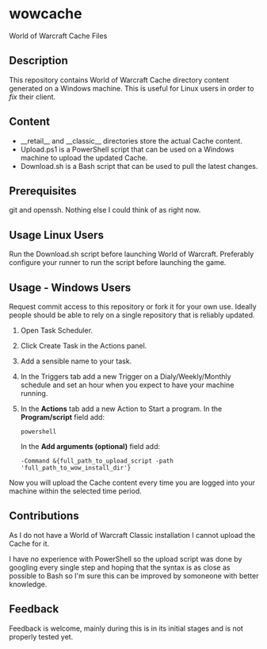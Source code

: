 # wowcache
World of Warcraft Cache Files

## Description
This repository contains World of Warcraft Cache directory content generated on a Windows machine. This is useful for Linux users in order to *fix* their client.

## Content
* \_\_retail__ and \_\_classic__ directories store the actual Cache content.
* Upload.ps1 is a PowerShell script that can be used on a Windows machine to upload the updated Cache.
* Download.sh is a Bash script that can be used to pull the latest  changes.

## Prerequisites
git and openssh. Nothing else I could think of as right now.

## Usage Linux Users
Run the Download.sh script before launching World of Warcraft.
Preferably configure your runner to run the script before launching the game.

## Usage - Windows Users
Request commit access to this repository or fork it for your own use. Ideally people should be able to rely on a single repository that is reliably updated.

1. Open Task Scheduler.
2. Click Create Task in the Actions panel.
3. Add a sensible name to your task.
4. In the Triggers tab add a new Trigger on a Dialy/Weekly/Monthly schedule and set an hour when you expect to have your machine running.
5. In the **Actions** tab add a new Action to Start a program.
   In the **Program/script** field add:
   
   <pre><code>powershell</code></pre>
   
   In the **Add arguments (optional)** field add:
   <pre><code>-Command &{full_path_to_upload_script -path 'full_path_to_wow_install_dir'}</code></pre>
   
Now you will upload the Cache content every time you are logged into your machine within the selected time period.

## Contributions
As I do not have a World of Warcraft Classic installation I cannot upload the Cache for it.

I have no experience with PowerShell so the upload script was done by googling every single step and hoping that the syntax is as close as possible to Bash so I'm sure this can be improved by somoneone with better knowledge.

## Feedback
Feedback is welcome, mainly during this is in its initial stages and is not properly tested yet.
